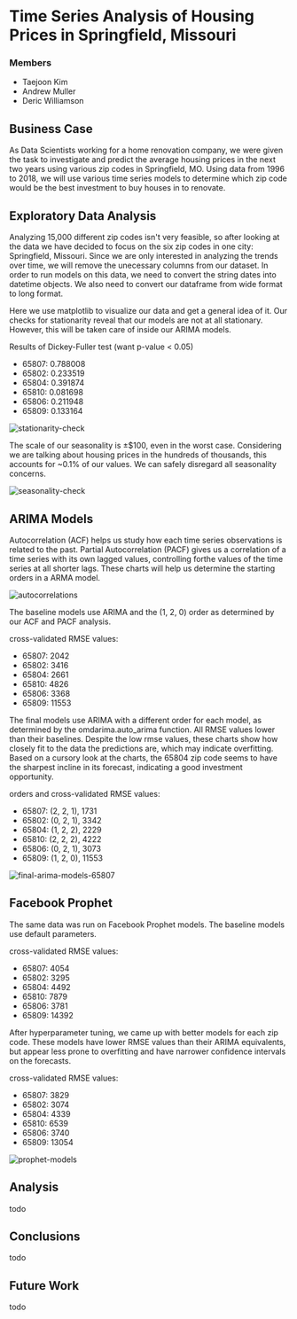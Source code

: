 
# Time Series Analysis of Housing Prices in Springfield, Missouri


### Members
* Taejoon Kim
* Andrew Muller
* Deric Williamson

## Business Case

As Data Scientists working for a home renovation company, we were given the task to investigate and predict the average housing prices in the next two years using various zip codes in Springfield, MO. Using data from 1996 to 2018, we will use various time series models to determine which zip code would be the best investment to buy houses in to renovate.

## Exploratory Data Analysis

Analyzing 15,000 different zip codes isn't very feasible, so after looking at the data we have decided to focus on the six zip codes in one city: Springfield, Missouri. Since we are only interested in analyzing the trends over time, we will remove the unecessary columns from our dataset. In order to run models on this data, we need to convert the string dates into datetime objects. We also need to convert our dataframe from wide format to long format.

Here we use matplotlib to visualize our data and get a general idea of it. Our checks for stationarity reveal that our models are not at all stationary. However, this will be taken care of inside our ARIMA models.

Results of Dickey-Fuller test (want p-value < 0.05)
 - 65807: 0.788008
 - 65802: 0.233519
 - 65804: 0.391874
 - 65810: 0.081698
 - 65806: 0.211948
 - 65809: 0.133164

![stationarity-check](visualizations/stationarity-check-base.png)

The scale of our seasonality is ±$100, even in the worst case. Considering we are talking about housing prices in the hundreds of thousands, this accounts for ~0.1% of our values. We can safely disregard all seasonality concerns.

![seasonality-check](visualizations/seasonality.png)

## ARIMA Models

Autocorrelation (ACF) helps us study how each time series observations is related to the past. Partial Autocorrelation (PACF) gives us a correlation of a time series with its own lagged values, controlling forthe values of the time series at all shorter lags. These charts will help us determine the starting orders in a ARMA model.

![autocorrelations](visualizations/autocorrelations.png)

The baseline models use ARIMA and the (1, 2, 0) order as determined by our ACF and PACF analysis.

cross-validated RMSE values:
- 65807: 2042
- 65802: 3416
- 65804: 2661
- 65810: 4826
- 65806: 3368
- 65809: 11553

The final models use ARIMA with a different order for each model, as determined by the omdarima.auto_arima function. All RMSE values lower than their baselines. Despite the low rmse values, these charts show how closely fit to the data the predictions are, which may indicate overfitting. Based on a cursory look at the charts, the 65804 zip code seems to have the sharpest incline in its forecast, indicating a good investment opportunity.

orders and cross-validated RMSE values:
- 65807: (2, 2, 1), 1731
- 65802: (0, 2, 1), 3342
- 65804: (1, 2, 2), 2229
- 65810: (2, 2, 2), 4222
- 65806: (0, 2, 1), 3073
- 65809: (1, 2, 0), 11553

![final-arima-models-65807](visualizations/arima-final-65807.png)

## Facebook Prophet

The same data was run on Facebook Prophet models. The baseline models use default parameters.

cross-validated RMSE values:
- 65807: 4054
- 65802: 3295
- 65804: 4492
- 65810: 7879
- 65806: 3781
- 65809: 14392

After hyperparameter tuning, we came up with better models for each zip code. These models have lower RMSE values than their ARIMA equivalents, but appear less prone to overfitting and have narrower confidence intervals on the forecasts.

cross-validated RMSE values:
- 65807: 3829
- 65802: 3074
- 65804: 4339
- 65810: 6539
- 65806: 3740
- 65809: 13054

![prophet-models](visualizations/prophet-models.png)

## Analysis
todo

## Conclusions
todo

## Future Work
todo
